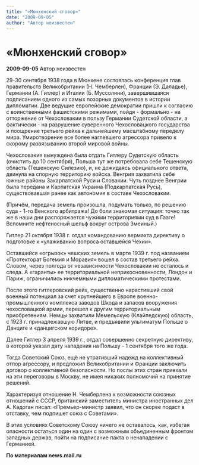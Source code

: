 ```yaml
---
title: "«Мюнхенский сговор»"
date: "2009-09-05"
author: "Автор неизвестен"
---
```


# «Мюнхенский сговор»

**2009-09-05** Автор неизвестен

29-30 сентября 1938 года в Мюнхене состоялась конференция глав правительств Великобритании (Н. Чемберлен), Франции (Э. Даладье), Германии (А. Гитлер) и Италии (Б. Муссолини), завершившаяся подписанием одного из самых позорных документов в истории дипломатии. Две ведущие европейские демократии пришли к согласию с воинственными фашистскими режимами, пойдя - формально - на отторжение от Чехословакии в пользу Германии Судетской области, а фактически - на разрушение суверенного Чехословацкого государства и поощрение третьего рейха к дальнейшему масштабному переделу мира. Умиротворение все более наглевшего агрессора привело к скорому развязыванию второй мировой войны.

Чехословакия вынуждена была отдать Гитлеру Судетскую область (очистить до 10 сентября), Польша тут же потребовала себе Тешенскую область (Тешенскую Силезию), и, не дожидаясь официального ответа, двинула на спорную территорию войска. Венгрия захватила себе южные районы Закарпатской Руси и Словакии. Чуть позднее Венгрии была передана и Карпатская Украина (Подкарпатская Русь), существовавшая ранее как автономия в составе Чехословакии.

(Причём, передача земель произошла, подумать только, по решению суда - 1-го Венского арбитража! До боли знакомая ситуация: точно так же в наши дни распоряжается чужими территориями суд в Гааге! Вспомните нефтеносный шельф вокруг острова Змеиный.)

Гитлер 21 октября 1938 г. отдал командованию вермахта директиву о подготовке к «улаживанию вопроса оставшейся Чехии».

Оставшийся «огрызок» чешских земель в марте 1939 г. под названием «Протекторат Богемия и Моравия» вошел в состав третьего рейха. Словом, через полгода от независимости Чехословакии не осталось и следа. А «гаранты» ее территориальной неприкосновенности, Лондон и Париж, ограничились никчемными дипломатическими протестами.

После этого гитлеровский рейх, существенно нарастивший свой военный потенциал за счет крупнейшего в Европе военно-промышленного комплекса заводов Шкода и запасов вооружения чехословацкой армии, перешел к другим территориальным приобретениям. Немцы захватили Мемельскую (Клайпедскую) область, с 1923 г. принадлежавшую Литве, и предъявили ультиматум Польше о Данциге и «данцигском коридоре».

Далее Гитлер 3 апреля 1939 г., отдал совершенно секретную директиву, в которой указал дату нападения на Польшу - 1 сентября того же года.

Тогда Советский Союз, ещё не утративший надежд на коллективный отпор агрессору, и предложил Великобритании и Франции заключить договор о коллективной безопасности. Но послы этих стран приехали на эти переговоры в Москву, не имея никаких полномочий на принятие решений.

Характеризуя отношение Н. Чемберлена к возможности союзных отношений с СССР, британский заместитель министра иностранных дел А. Кадоган писал: «Премьер-министр заявил, что он скорее подаст в отставку, чем подпишет союз с Советами».

В этих условиях Советскому Союзу ничего не оставалось, как, избегая опасности остаться один на один с возможным объединенным фронтом западных держав, пойти на подписание пакта о ненападении с Германией.

**По материалам news.mail.ru**